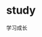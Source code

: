 <!--
 * @Author: tianbo
 * @LastEditors: tianbo
 * @Date: 2019-08-17 11:24:44
 * @LastEditTime: 2019-08-17 11:24:44
 -->
# study
学习成长